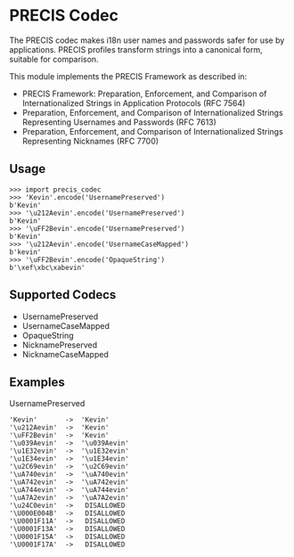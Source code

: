 # PRECIS Codec

The PRECIS codec makes i18n user names and passwords safer for use by applications. 
PRECIS profiles transform strings into a canonical form, suitable for comparison.

This module implements the PRECIS Framework as described in:

- PRECIS Framework: Preparation, Enforcement, and Comparison of Internationalized Strings in Application Protocols (RFC 7564)
- Preparation, Enforcement, and Comparison of Internationalized Strings Representing Usernames and Passwords (RFC 7613)
- Preparation, Enforcement, and Comparison of Internationalized Strings Representing Nicknames (RFC 7700)

## Usage

```
>>> import precis_codec
>>> 'Kevin'.encode('UsernamePreserved')
b'Kevin'
>>> '\u212Aevin'.encode('UsernamePreserved')
b'Kevin'
>>> '\uFF2Bevin'.encode('UsernamePreserved')
b'Kevin'
>>> '\u212Aevin'.encode('UsernameCaseMapped')
b'kevin'
>>> '\uFF2Bevin'.encode('OpaqueString')
b'\xef\xbc\xabevin'
```

## Supported Codecs

- UsernamePreserved
- UsernameCaseMapped
- OpaqueString
- NicknamePreserved
- NicknameCaseMapped

## Examples

UsernamePreserved

```
'Kevin'       ->  'Kevin'
'\u212Aevin'  ->  'Kevin'
'\uFF2Bevin'  ->  'Kevin'
'\u039Aevin'  ->  '\u039Aevin'
'\u1E32evin'  ->  '\u1E32evin'
'\u1E34evin'  ->  '\u1E34evin'
'\u2C69evin'  ->  '\u2C69evin'
'\uA740evin'  ->  '\uA740evin'
'\uA742evin'  ->  '\uA742evin'
'\uA744evin'  ->  '\uA744evin'
'\uA7A2evin'  ->  '\uA7A2evin'
'\u24C0evin'  ->   DISALLOWED
'\U000E004B'  ->   DISALLOWED
'\U0001F11A'  ->   DISALLOWED
'\U0001F13A'  ->   DISALLOWED
'\U0001F15A'  ->   DISALLOWED
'\U0001F17A'  ->   DISALLOWED
```
